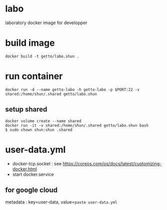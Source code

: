 # labo

laboratory docker image for developper


# build image

```
docker build -t getto/labo.shun .
```


# run container

```
docker run -d --name getto-labo -h getto-labo -p $PORT:22 -v shared:/home/shun/.shared getto/labo.shun
```

## setup shared

```
docker volume create --name shared
docker run -it -v shared:/home/shun/.shared getto/labo.shun bash
$ sudo chown shun:shun .shared
```


# user-data.yml

* docker-tcp.socket : see https://coreos.com/os/docs/latest/customizing-docker.html
* start docker.service

## for google cloud

metadata : key=user-data, value=`paste user-data.yml`

